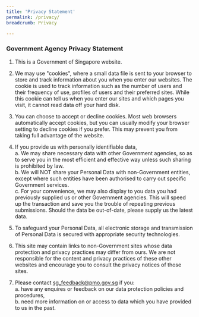 ```yaml
---
title: 'Privacy Statement'
permalink: /privacy/
breadcrumb: Privacy

---
```



### **Government Agency Privacy Statement**

1. This is a Government of Singapore website.

2. We may use "cookies", where a small data file is sent to your browser to store and track information about you when you enter our websites. The cookie is used to track information such as the number of users and their frequency of use, profiles of users and their preferred sites. While this cookie can tell us when you enter our sites and which pages you visit, it cannot read data off your hard disk.

3. You can choose to accept or decline cookies. Most web browsers automatically accept cookies, but you can usually modify your browser setting to decline cookies if you prefer. This may prevent you from taking full advantage of the website.

4. If you provide us with personally identifiable data,  
  a. We may share necessary data with other Government agencies, so as to serve you in the most efficient and effective way unless such sharing is prohibited by law.  
  b. We will NOT share your Personal Data with non-Government entities, except where such entities have been authorised to carry out specific Government services.  
  c. For your convenience, we may also display to you data you had previously supplied us or other Government agencies.  This will speed up the transaction and save you the trouble of repeating previous submissions. Should the data be out-of-date, please supply us the latest data.

5. To safeguard your Personal Data, all electronic storage and transmission of Personal Data is secured with appropriate security technologies.

6. This site may contain links to non-Government sites whose data protection and privacy practices may differ from ours.  We are not responsible for the content and privacy practices of these other websites and encourage you to consult the privacy notices of those sites.

7. Please contact <sg_feedback@pmo.gov.sg> if you:  
  a. have any enquires or feedback on our data protection policies and procedures,  
  b. need more information on or access to data which you have provided to us in the past.
